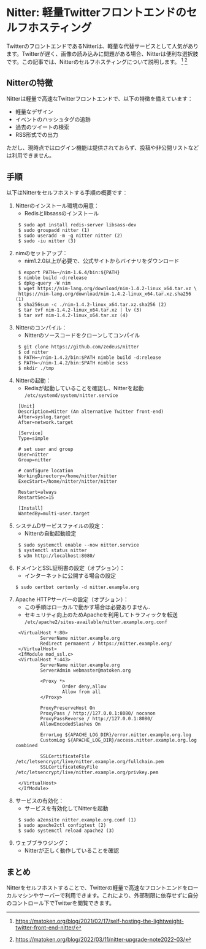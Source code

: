 # Nitter: 軽量Twitterフロントエンドのセルフホスティング

TwitterのフロントエンドであるNitterは、軽量な代替サービスとして人気があります。Twitterが遅く、画像の読み込みに問題がある場合、Nitterは便利な選択肢です。この記事では、Nitterのセルフホスティングについて説明します。 [^1] [^2]

## Nitterの特徴
Nitterは軽量で高速なTwitterフロントエンドで、以下の特徴を備えています：
- 軽量なデザイン
- イベントのハッシュタグの追跡
- 過去のツイートの検索
- RSS形式での出力

ただし、現時点ではログイン機能は提供されておらず、投稿や非公開リストなどは利用できません。

## 手順
以下はNitterをセルフホストする手順の概要です：

1. Nitterのインストール環境の用意：
   - Redisとlibsassのインストール
   ```
    $ sudo apt install redis-server libsass-dev
    $ sudo groupadd nitter (1)
    $ sudo useradd -m -g nitter nitter (2)
    $ sudo -iu nitter (3)
   ```
1. nimのセットアップ：
   - nim1.2.0以上が必要で、公式サイトからバイナリをダウンロード
   ```
    $ export PATH=~/nim-1.6.4/bin:${PATH}
    $ nimble build -d:release
    $ dpkg-query -W nim
    $ wget https://nim-lang.org/download/nim-1.4.2-linux_x64.tar.xz \
    https://nim-lang.org/download/nim-1.4.2-linux_x64.tar.xz.sha256 (1)
    $ sha256sum -c ./nim-1.4.2-linux_x64.tar.xz.sha256 (2)
    $ tar tvf nim-1.4.2-linux_x64.tar.xz | lv (3)
    $ tar xvf nim-1.4.2-linux_x64.tar.xz (4)
   ```
1. Nitterのコンパイル：
   - Nitterのソースコードをクローンしてコンパイル
   ```
    $ git clone https://github.com/zedeus/nitter
    $ cd nitter
    $ PATH=~/nim-1.4.2/bin:$PATH nimble build -d:release
    $ PATH=~/nim-1.4.2/bin:$PATH nimble scss
    $ mkdir ./tmp
   ```
1. Nitterの起動：
   - Redisが起動していることを確認し、Nitterを起動
   `/etc/systemd/system/nitter.service`
   ```
    [Unit]
    Description=Nitter (An alternative Twitter front-end)
    After=syslog.target
    After=network.target

    [Service]
    Type=simple

    # set user and group
    User=nitter
    Group=nitter

    # configure location
    WorkingDirectory=/home/nitter/nitter
    ExecStart=/home/nitter/nitter/nitter

    Restart=always
    RestartSec=15

    [Install]
    WantedBy=multi-user.target
   ```
1. システムDサービスファイルの設定：
   - Nitterの自動起動設定
   ```
    $ sudo systemctl enable --now nitter.service
    $ systemctl status nitter
    $ w3m http://localhost:8080/
   ```
1. ドメインとSSL証明書の設定（オプション）：
   - インターネットに公開する場合の設定
   ```
   $ sudo certbot certonly -d nitter.example.org
   ```
1. Apache HTTPサーバーの設定（オプション）：
   - この手順はローカルで動かす場合は必要ありません．
   - セキュリティ向上のためApacheを利用してトラフィックを転送
   `/etc/apache2/sites-available/nitter.example.org.conf`
   ```
    <VirtualHost *:80>
            ServerName nitter.example.org
            Redirect permanent / https://nitter.example.org/
    </VirtualHost>
    <IfModule mod_ssl.c>
    <VirtualHost *:443>
            ServerName nitter.example.org
            ServerAdmin webmaster@matoken.org

            <Proxy *>
                    Order deny,allow
                    Allow from all
            </Proxy>

            ProxyPreserveHost On
            ProxyPass / http://127.0.0.1:8080/ nocanon
            ProxyPassReverse / http://127.0.0.1:8080/
            AllowEncodedSlashes On

            ErrorLog ${APACHE_LOG_DIR}/error.nitter.example.org.log
            CustomLog ${APACHE_LOG_DIR}/access.nitter.example.org.log combined

            SSLCertificateFile /etc/letsencrypt/live/nitter.example.org/fullchain.pem
            SSLCertificateKeyFile /etc/letsencrypt/live/nitter.example.org/privkey.pem

    </VirtualHost>
    </IfModule>
   ```
1. サービスの有効化：
   - サービスを有効化してNitterを起動
   ```
    $ sudo a2ensite nitter.example.org.conf (1)
    $ sudo apache2ctl configtest (2)
    $ sudo systemctl reload apache2 (3)
   ```
1. ウェブブラウジング：
   - Nitterが正しく動作していることを確認

## まとめ
Nitterをセルフホストすることで、Twitterの軽量で高速なフロントエンドをローカルマシンやサーバーで利用できます。これにより、外部制限に依存せずに自分のコントロール下でTwitterを閲覧できます。

[^1]: https://matoken.org/blog/2021/02/17/self-hosting-the-lightweight-twitter-front-end-nitter/
[^2]: https://matoken.org/blog/2022/03/11/nitter-upgrade-note2022-03/